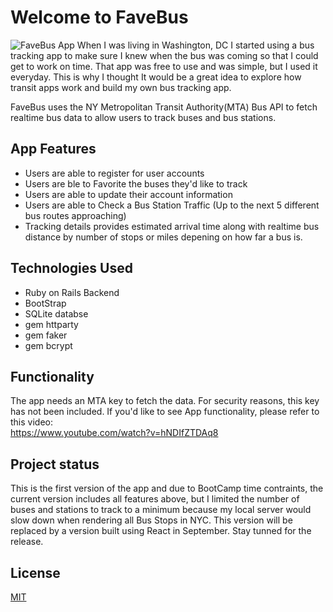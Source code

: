 # Welcome to FaveBus

![FaveBus App](https://i.imgur.com/KSZ8apo.png)
When I was living in Washington, DC I started using a bus tracking app to make sure I knew when the bus was coming so that I could get to work on time. That app was free to use and was simple, but I used it everyday. This is why I thought It would be a great idea to explore how transit apps work and build my own bus tracking app. 

FaveBus uses the NY Metropolitan Transit Authority(MTA) Bus API to fetch realtime bus data to allow users to track buses and bus stations. 

## App Features 
- Users are able to register for user accounts 
- Users are ble to Favorite the buses they'd like to track
- Users are able to update their account information
- Users are able to Check a Bus Station Traffic (Up to the next 5 different bus routes approaching) 
- Tracking details provides estimated arrival time along with realtime bus distance by number of stops or miles depening on how far a bus is.

## Technologies Used 
- Ruby on Rails Backend
- BootStrap 
- SQLite databse 
- gem httparty
- gem faker
- gem bcrypt

## Functionality
The app needs an MTA key to fetch the data. For security reasons, this key has not been included. If you'd like to see App functionality, please refer to this video:  
https://www.youtube.com/watch?v=hNDIfZTDAq8


## Project status
This is the first version of the app and due to BootCamp time contraints, the current version includes all features above, but I limited the number of buses and stations to track to a minimum because my local server would slow down when rendering all Bus Stops in NYC. This version will be replaced by a version built using React in September. Stay tunned for the release. 

## License
[MIT](https://choosealicense.com/licenses/mit/)
